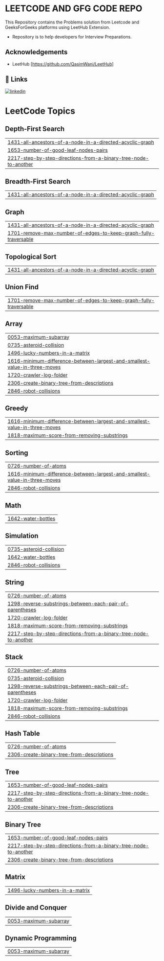 
# LEETCODE AND GFG CODE REPO
This Repository contains the Problems solution from Leetcode and GeeksForGeeks platforms using LeetHub Extension.
- Repository is to help developers for Interview Preparations.



## Acknowledgements

 - LeetHub [https://github.com/QasimWani/LeetHub]


## 🔗 Links
[![linkedin](https://img.shields.io/badge/linkedin-0A66C2?style=for-the-badge&logo=linkedin&logoColor=white)](https://www.linkedin.com/in/raj-patel-2003)



<!---LeetCode Topics Start-->
# LeetCode Topics
## Depth-First Search
|  |
| ------- |
| [1431-all-ancestors-of-a-node-in-a-directed-acyclic-graph](https://github.com/RAJPATEL-DROID/LeetCode-Repo/tree/master/1431-all-ancestors-of-a-node-in-a-directed-acyclic-graph) |
| [1653-number-of-good-leaf-nodes-pairs](https://github.com/RAJPATEL-DROID/LeetCode-Repo/tree/master/1653-number-of-good-leaf-nodes-pairs) |
| [2217-step-by-step-directions-from-a-binary-tree-node-to-another](https://github.com/RAJPATEL-DROID/LeetCode-Repo/tree/master/2217-step-by-step-directions-from-a-binary-tree-node-to-another) |
## Breadth-First Search
|  |
| ------- |
| [1431-all-ancestors-of-a-node-in-a-directed-acyclic-graph](https://github.com/RAJPATEL-DROID/LeetCode-Repo/tree/master/1431-all-ancestors-of-a-node-in-a-directed-acyclic-graph) |
## Graph
|  |
| ------- |
| [1431-all-ancestors-of-a-node-in-a-directed-acyclic-graph](https://github.com/RAJPATEL-DROID/LeetCode-Repo/tree/master/1431-all-ancestors-of-a-node-in-a-directed-acyclic-graph) |
| [1701-remove-max-number-of-edges-to-keep-graph-fully-traversable](https://github.com/RAJPATEL-DROID/LeetCode-Repo/tree/master/1701-remove-max-number-of-edges-to-keep-graph-fully-traversable) |
## Topological Sort
|  |
| ------- |
| [1431-all-ancestors-of-a-node-in-a-directed-acyclic-graph](https://github.com/RAJPATEL-DROID/LeetCode-Repo/tree/master/1431-all-ancestors-of-a-node-in-a-directed-acyclic-graph) |
## Union Find
|  |
| ------- |
| [1701-remove-max-number-of-edges-to-keep-graph-fully-traversable](https://github.com/RAJPATEL-DROID/LeetCode-Repo/tree/master/1701-remove-max-number-of-edges-to-keep-graph-fully-traversable) |
## Array
|  |
| ------- |
| [0053-maximum-subarray](https://github.com/RAJPATEL-DROID/LeetCode-Repo/tree/master/0053-maximum-subarray) |
| [0735-asteroid-collision](https://github.com/RAJPATEL-DROID/LeetCode-Repo/tree/master/0735-asteroid-collision) |
| [1496-lucky-numbers-in-a-matrix](https://github.com/RAJPATEL-DROID/LeetCode-Repo/tree/master/1496-lucky-numbers-in-a-matrix) |
| [1616-minimum-difference-between-largest-and-smallest-value-in-three-moves](https://github.com/RAJPATEL-DROID/LeetCode-Repo/tree/master/1616-minimum-difference-between-largest-and-smallest-value-in-three-moves) |
| [1720-crawler-log-folder](https://github.com/RAJPATEL-DROID/LeetCode-Repo/tree/master/1720-crawler-log-folder) |
| [2306-create-binary-tree-from-descriptions](https://github.com/RAJPATEL-DROID/LeetCode-Repo/tree/master/2306-create-binary-tree-from-descriptions) |
| [2846-robot-collisions](https://github.com/RAJPATEL-DROID/LeetCode-Repo/tree/master/2846-robot-collisions) |
## Greedy
|  |
| ------- |
| [1616-minimum-difference-between-largest-and-smallest-value-in-three-moves](https://github.com/RAJPATEL-DROID/LeetCode-Repo/tree/master/1616-minimum-difference-between-largest-and-smallest-value-in-three-moves) |
| [1818-maximum-score-from-removing-substrings](https://github.com/RAJPATEL-DROID/LeetCode-Repo/tree/master/1818-maximum-score-from-removing-substrings) |
## Sorting
|  |
| ------- |
| [0726-number-of-atoms](https://github.com/RAJPATEL-DROID/LeetCode-Repo/tree/master/0726-number-of-atoms) |
| [1616-minimum-difference-between-largest-and-smallest-value-in-three-moves](https://github.com/RAJPATEL-DROID/LeetCode-Repo/tree/master/1616-minimum-difference-between-largest-and-smallest-value-in-three-moves) |
| [2846-robot-collisions](https://github.com/RAJPATEL-DROID/LeetCode-Repo/tree/master/2846-robot-collisions) |
## Math
|  |
| ------- |
| [1642-water-bottles](https://github.com/RAJPATEL-DROID/LeetCode-Repo/tree/master/1642-water-bottles) |
## Simulation
|  |
| ------- |
| [0735-asteroid-collision](https://github.com/RAJPATEL-DROID/LeetCode-Repo/tree/master/0735-asteroid-collision) |
| [1642-water-bottles](https://github.com/RAJPATEL-DROID/LeetCode-Repo/tree/master/1642-water-bottles) |
| [2846-robot-collisions](https://github.com/RAJPATEL-DROID/LeetCode-Repo/tree/master/2846-robot-collisions) |
## String
|  |
| ------- |
| [0726-number-of-atoms](https://github.com/RAJPATEL-DROID/LeetCode-Repo/tree/master/0726-number-of-atoms) |
| [1298-reverse-substrings-between-each-pair-of-parentheses](https://github.com/RAJPATEL-DROID/LeetCode-Repo/tree/master/1298-reverse-substrings-between-each-pair-of-parentheses) |
| [1720-crawler-log-folder](https://github.com/RAJPATEL-DROID/LeetCode-Repo/tree/master/1720-crawler-log-folder) |
| [1818-maximum-score-from-removing-substrings](https://github.com/RAJPATEL-DROID/LeetCode-Repo/tree/master/1818-maximum-score-from-removing-substrings) |
| [2217-step-by-step-directions-from-a-binary-tree-node-to-another](https://github.com/RAJPATEL-DROID/LeetCode-Repo/tree/master/2217-step-by-step-directions-from-a-binary-tree-node-to-another) |
## Stack
|  |
| ------- |
| [0726-number-of-atoms](https://github.com/RAJPATEL-DROID/LeetCode-Repo/tree/master/0726-number-of-atoms) |
| [0735-asteroid-collision](https://github.com/RAJPATEL-DROID/LeetCode-Repo/tree/master/0735-asteroid-collision) |
| [1298-reverse-substrings-between-each-pair-of-parentheses](https://github.com/RAJPATEL-DROID/LeetCode-Repo/tree/master/1298-reverse-substrings-between-each-pair-of-parentheses) |
| [1720-crawler-log-folder](https://github.com/RAJPATEL-DROID/LeetCode-Repo/tree/master/1720-crawler-log-folder) |
| [1818-maximum-score-from-removing-substrings](https://github.com/RAJPATEL-DROID/LeetCode-Repo/tree/master/1818-maximum-score-from-removing-substrings) |
| [2846-robot-collisions](https://github.com/RAJPATEL-DROID/LeetCode-Repo/tree/master/2846-robot-collisions) |
## Hash Table
|  |
| ------- |
| [0726-number-of-atoms](https://github.com/RAJPATEL-DROID/LeetCode-Repo/tree/master/0726-number-of-atoms) |
| [2306-create-binary-tree-from-descriptions](https://github.com/RAJPATEL-DROID/LeetCode-Repo/tree/master/2306-create-binary-tree-from-descriptions) |
## Tree
|  |
| ------- |
| [1653-number-of-good-leaf-nodes-pairs](https://github.com/RAJPATEL-DROID/LeetCode-Repo/tree/master/1653-number-of-good-leaf-nodes-pairs) |
| [2217-step-by-step-directions-from-a-binary-tree-node-to-another](https://github.com/RAJPATEL-DROID/LeetCode-Repo/tree/master/2217-step-by-step-directions-from-a-binary-tree-node-to-another) |
| [2306-create-binary-tree-from-descriptions](https://github.com/RAJPATEL-DROID/LeetCode-Repo/tree/master/2306-create-binary-tree-from-descriptions) |
## Binary Tree
|  |
| ------- |
| [1653-number-of-good-leaf-nodes-pairs](https://github.com/RAJPATEL-DROID/LeetCode-Repo/tree/master/1653-number-of-good-leaf-nodes-pairs) |
| [2217-step-by-step-directions-from-a-binary-tree-node-to-another](https://github.com/RAJPATEL-DROID/LeetCode-Repo/tree/master/2217-step-by-step-directions-from-a-binary-tree-node-to-another) |
| [2306-create-binary-tree-from-descriptions](https://github.com/RAJPATEL-DROID/LeetCode-Repo/tree/master/2306-create-binary-tree-from-descriptions) |
## Matrix
|  |
| ------- |
| [1496-lucky-numbers-in-a-matrix](https://github.com/RAJPATEL-DROID/LeetCode-Repo/tree/master/1496-lucky-numbers-in-a-matrix) |
## Divide and Conquer
|  |
| ------- |
| [0053-maximum-subarray](https://github.com/RAJPATEL-DROID/LeetCode-Repo/tree/master/0053-maximum-subarray) |
## Dynamic Programming
|  |
| ------- |
| [0053-maximum-subarray](https://github.com/RAJPATEL-DROID/LeetCode-Repo/tree/master/0053-maximum-subarray) |
<!---LeetCode Topics End-->